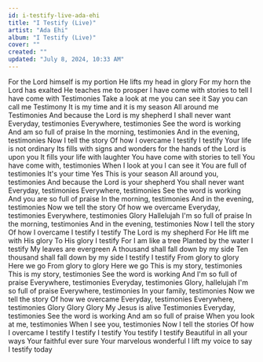 ```yaml
---
id: i-testify-live-ada-ehi
title: "I Testify (Live)"
artist: "Ada Ehi"
album: "I Testify (Live)"
cover: ""
created: ""
updated: "July 8, 2024, 10:33 AM"
---
```


For the Lord himself is my portion
He lifts my head in glory
For my horn the Lord has exalted
He teaches me to prosper
I have come with stories to tell
I have come with
Testimonies
Take a look at me you can see it
Say you can call me
Testimony
It is my time and it is my season
All around me
Testimonies
And because the Lord is my shepherd
I shall never want
Everyday, testimonies
Everywhere, testimonies
See the word is working
And am so full of praise
In the morning, testimonies
And in the evening, testimonies
Now I tell the story
Of how I overcame
I testify
I testify
Your life is not ordinary
Its fills with signs and wonders
for the hands of the Lord is upon you
It fills your life with laughter
You have come with stories to tell
You have come with, testimonies
When I look at you I can see it
You are full of testimonies
It's your time
Yes
This is your season
All around you, testimonies
And because the Lord is your shepherd
You shall never want
Everyday, testimonies
Everywhere, testimonies
See the word is working
And you are so full of praise
In the morning, testimonies
And in the evening, testimonies
Now we tell the story
Of how we overcame
Everyday, testimonies
Everywhere, testimonies
Glory
Hallelujah
I'm so full of praise
In the morning, testimonies
And in the evening, testimonies
Now I tell the story
Of how I overcame
I testify
I testify
The Lord is my shepherd
For He lift me with His glory
To His glory
I testify
For I am like a tree
Planted by the water
I testify
My leaves are evergreen
A thousand shall fall down by my side
Ten thousand shall fall down by my side
I testify
I testify
From glory to glory
Here we go
From glory to glory
Here we go
This is my story, testimonies
This is my story, testimonies
See the word is working
And I'm so full of praise
Everywhere, testimonies
Everyday, testimonies
Glory, hallelujah
I'm so full of praise
Everywhere, testimonies
In your family, testimonies
Now we tell the story
Of how we overcame
Everyday, testimonies
Everywhere, testimonies
Glory
Glory
Glory
My Jesus is alive
Testimonies
Everyday, testimonies
See the word is working
And am so full of praise
When you look at me, testimonies
When I see you, testimonies
Now I tell the stories
Of how I overcame
I testify
I testify
I testify
You testify
I testify
Beautiful in all your ways
Your faithful ever sure
Your marvelous wonderful
I lift my voice to say
I testify today
